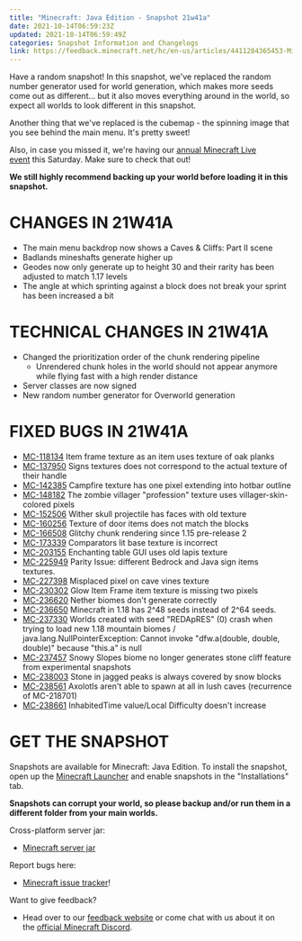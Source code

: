 ```yaml
---
title: "Minecraft: Java Edition - Snapshot 21w41a"
date: 2021-10-14T06:59:23Z
updated: 2021-10-14T06:59:49Z
categories: Snapshot Information and Changelogs
link: https://feedback.minecraft.net/hc/en-us/articles/4411284365453-Minecraft-Java-Edition-Snapshot-21w41a
---
```


Have a random snapshot! In this snapshot, we\'ve replaced the random number generator used for world generation, which makes more seeds come out as different\... but it also moves everything around in the world, so expect all worlds to look different in this snapshot.

Another thing that we\'ve replaced is the cubemap - the spinning image that you see behind the main menu. It\'s pretty sweet!

Also, in case you missed it, we\'re having our [annual Minecraft Live event](https://www.minecraft.net/live) this Saturday. Make sure to check that out!

**We still highly recommend backing up your world before loading it in this snapshot.**

# CHANGES IN 21W41A

-   The main menu backdrop now shows a Caves & Cliffs: Part II scene
-   Badlands mineshafts generate higher up
-   Geodes now only generate up to height 30 and their rarity has been adjusted to match 1.17 levels
-   The angle at which sprinting against a block does not break your sprint has been increased a bit

# TECHNICAL CHANGES IN 21W41A

-   Changed the prioritization order of the chunk rendering pipeline
    -   Unrendered chunk holes in the world should not appear anymore while flying fast with a high render distance
-   Server classes are now signed
-   New random number generator for Overworld generation

# FIXED BUGS IN 21W41A

-   [MC-118134](https://bugs.mojang.com/browse/MC-118134) Item frame texture as an item uses texture of oak planks
-   [MC-137950](https://bugs.mojang.com/browse/MC-137950) Signs textures does not correspond to the actual texture of their handle
-   [MC-142385](https://bugs.mojang.com/browse/MC-142385) Campfire texture has one pixel extending into hotbar outline
-   [MC-148182](https://bugs.mojang.com/browse/MC-148182) The zombie villager \"profession\" texture uses villager-skin-colored pixels
-   [MC-152506](https://bugs.mojang.com/browse/MC-152506) Wither skull projectile has faces with old texture
-   [MC-160256](https://bugs.mojang.com/browse/MC-160256) Texture of door items does not match the blocks
-   [MC-166508](https://bugs.mojang.com/browse/MC-166508) Glitchy chunk rendering since 1.15 pre-release 2
-   [MC-173339](https://bugs.mojang.com/browse/MC-173339) Comparators lit base texture is incorrect
-   [MC-203155](https://bugs.mojang.com/browse/MC-203155) Enchanting table GUI uses old lapis texture
-   [MC-225949](https://bugs.mojang.com/browse/MC-225949) Parity Issue: different Bedrock and Java sign items textures.
-   [MC-227398](https://bugs.mojang.com/browse/MC-227398) Misplaced pixel on cave vines texture
-   [MC-230302](https://bugs.mojang.com/browse/MC-230302) Glow Item Frame item texture is missing two pixels
-   [MC-236620](https://bugs.mojang.com/browse/MC-236620) Nether biomes don\'t generate correctly
-   [MC-236650](https://bugs.mojang.com/browse/MC-236650) Minecraft in 1.18 has 2\^48 seeds instead of 2\^64 seeds.
-   [MC-237330](https://bugs.mojang.com/browse/MC-237330) Worlds created with seed \"REDApRES\" (0) crash when trying to load new 1.18 mountain biomes / java.lang.NullPointerException: Cannot invoke \"dfw.a(double, double, double)\" because \"this.a\" is null
-   [MC-237457](https://bugs.mojang.com/browse/MC-237457) Snowy Slopes biome no longer generates stone cliff feature from experimental snapshots
-   [MC-238003](https://bugs.mojang.com/browse/MC-238003) Stone in jagged peaks is always covered by snow blocks
-   [MC-238561](https://bugs.mojang.com/browse/MC-238561) Axolotls aren\'t able to spawn at all in lush caves (recurrence of MC-218701)
-   [MC-238661](https://bugs.mojang.com/browse/MC-238661) InhabitedTime value/Local Difficulty doesn\'t increase

# GET THE SNAPSHOT

Snapshots are available for Minecraft: Java Edition. To install the snapshot, open up the [Minecraft Launcher](https://www.minecraft.net/download.html) and enable snapshots in the \"Installations\" tab.

**Snapshots can corrupt your world, so please backup and/or run them in a different folder from your main worlds.**

Cross-platform server jar:

-   [Minecraft server jar](https://launcher.mojang.com/v1/objects/8eab49e576b21d6babfc60dcd14c68fac4926ab3/server.jar)

Report bugs here:

-   [Minecraft issue tracker](https://bugs.mojang.com/browse/MC)!

Want to give feedback?

-   Head over to our [feedback website](https://aka.ms/CavesCliffsFeedback?ref=minecraftnet) or come chat with us about it on the [official Minecraft Discord](https://discordapp.com/invite/minecraft).

